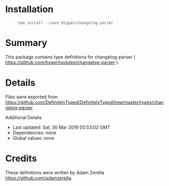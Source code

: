 # Installation
> `npm install --save @types/changelog-parser`

# Summary
This package contains type definitions for changelog-parser ( https://github.com/hypermodules/changelog-parser ).

# Details
Files were exported from https://github.com/DefinitelyTyped/DefinitelyTyped/tree/master/types/changelog-parser

Additional Details
 * Last updated: Sat, 30 Mar 2019 00:53:02 GMT
 * Dependencies: none
 * Global values: none

# Credits
These definitions were written by  Adam Zerella <https://github.com/adamzerella>.
